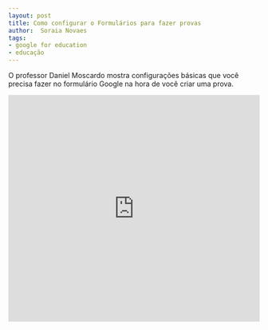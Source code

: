 ```yaml
---
layout: post
title: Como configurar o Formulários para fazer provas
author:  Soraia Novaes
tags: 
- google for education
- educação
---
```


O professor Daniel Moscardo mostra configurações básicas que você precisa fazer no formulário Google na hora de você criar uma prova.

<iframe width="100%" height="455" src="https://www.youtube.com/embed/uxcA60eCUaY" frameborder="0" allow="accelerometer; autoplay; clipboard-write; encrypted-media; gyroscope; picture-in-picture" allowfullscreen></iframe>

